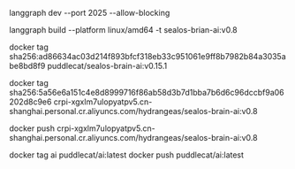 langgraph dev --port 2025 --allow-blocking

langgraph build --platform linux/amd64 -t sealos-brian-ai:v0.8

docker tag sha256:ad86634ac03d214f893bfcf318eb33c951061e9ff8b7982b84a3035abe8bd8f9 puddlecat/sealos-brain-ai:v0.15.1

docker tag sha256:5a56e6a151c4e8d8999716f86ab58d3b7d1bba7b6d6c96dccbf9a06202d8c9e6 crpi-xgxlm7ulopyatpv5.cn-shanghai.personal.cr.aliyuncs.com/hydrangeas/sealos-brain-ai:v0.8

docker push crpi-xgxlm7ulopyatpv5.cn-shanghai.personal.cr.aliyuncs.com/hydrangeas/sealos-brain-ai:v0.8

docker tag ai puddlecat/ai:latest
docker push puddlecat/ai:latest
